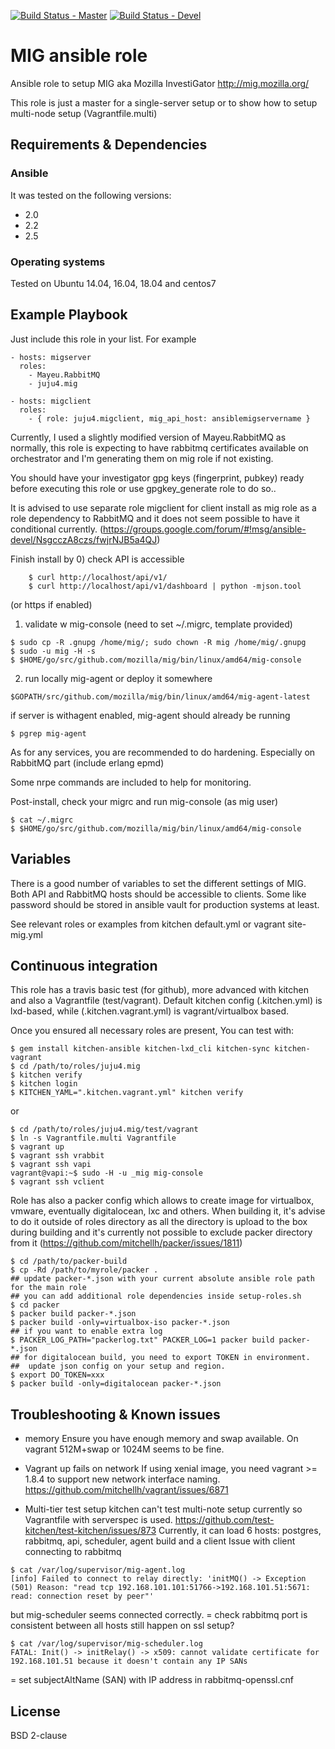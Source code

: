 [![Build Status - Master](https://travis-ci.org/juju4/ansible-mig.svg?branch=master)](https://travis-ci.org/juju4/ansible-mig)
[![Build Status - Devel](https://travis-ci.org/juju4/ansible-mig.svg?branch=devel)](https://travis-ci.org/juju4/ansible-mig/branches)

# MIG ansible role

Ansible role to setup MIG aka Mozilla InvestiGator
http://mig.mozilla.org/

This role is just a master for a single-server setup or to show how to setup multi-node setup (Vagrantfile.multi)

## Requirements & Dependencies

### Ansible
It was tested on the following versions:
 * 2.0
 * 2.2
 * 2.5

### Operating systems

Tested on Ubuntu 14.04, 16.04, 18.04 and centos7

## Example Playbook

Just include this role in your list.
For example

```
- hosts: migserver
  roles:
    - Mayeu.RabbitMQ
    - juju4.mig

- hosts: migclient
  roles:
    - { role: juju4.migclient, mig_api_host: ansiblemigservername }

```

Currently, I used a slightly modified version of Mayeu.RabbitMQ as normally, this role is expecting to have rabbitmq certificates available on orchestrator and I'm generating them on mig role if not existing.

You should have your investigator gpg keys (fingerprint, pubkey) ready before executing this role or use gpgkey_generate role to do so..

It is advised to use separate role migclient for client install as mig role as a role dependency to RabbitMQ and it does not seem possible to have it conditional currently. (https://groups.google.com/forum/#!msg/ansible-devel/NsgcczA8czs/fwjrNJB5a4QJ)

Finish install by
0) check API is accessible
```
    $ curl http://localhost/api/v1/
    $ curl http://localhost/api/v1/dashboard | python -mjson.tool
```
(or https if enabled)
1) validate w mig-console (need to set ~/.migrc, template provided)
```
$ sudo cp -R .gnupg /home/mig/; sudo chown -R mig /home/mig/.gnupg
$ sudo -u mig -H -s
$ $HOME/go/src/github.com/mozilla/mig/bin/linux/amd64/mig-console
```
2) run locally mig-agent or deploy it somewhere
```
$GOPATH/src/github.com/mozilla/mig/bin/linux/amd64/mig-agent-latest
```
if server is withagent enabled, mig-agent should already be running
```
$ pgrep mig-agent
```
As for any services, you are recommended to do hardening.
Especially on RabbitMQ part (include erlang epmd)

Some nrpe commands are included to help for monitoring.

Post-install, check your migrc and run mig-console (as mig user)
```
$ cat ~/.migrc
$ $HOME/go/src/github.com/mozilla/mig/bin/linux/amd64/mig-console
```

## Variables

There is a good number of variables to set the different settings of MIG. Both API and RabbitMQ hosts should be accessible to clients.
Some like password should be stored in ansible vault for production systems at least.

See relevant roles or examples from kitchen default.yml or vagrant site-mig.yml

## Continuous integration

This role has a travis basic test (for github), more advanced with kitchen and also a Vagrantfile (test/vagrant).
Default kitchen config (.kitchen.yml) is lxd-based, while (.kitchen.vagrant.yml) is vagrant/virtualbox based.

Once you ensured all necessary roles are present, You can test with:
```
$ gem install kitchen-ansible kitchen-lxd_cli kitchen-sync kitchen-vagrant
$ cd /path/to/roles/juju4.mig
$ kitchen verify
$ kitchen login
$ KITCHEN_YAML=".kitchen.vagrant.yml" kitchen verify
```
or
```
$ cd /path/to/roles/juju4.mig/test/vagrant
$ ln -s Vagrantfile.multi Vagrantfile
$ vagrant up
$ vagrant ssh vrabbit
$ vagrant ssh vapi
vagrant@vapi:~$ sudo -H -u _mig mig-console
$ vagrant ssh vclient
```

Role has also a packer config which allows to create image for virtualbox, vmware, eventually digitalocean, lxc and others.
When building it, it's advise to do it outside of roles directory as all the directory is upload to the box during building 
and it's currently not possible to exclude packer directory from it (https://github.com/mitchellh/packer/issues/1811)
```
$ cd /path/to/packer-build
$ cp -Rd /path/to/myrole/packer .
## update packer-*.json with your current absolute ansible role path for the main role
## you can add additional role dependencies inside setup-roles.sh
$ cd packer
$ packer build packer-*.json
$ packer build -only=virtualbox-iso packer-*.json
## if you want to enable extra log
$ PACKER_LOG_PATH="packerlog.txt" PACKER_LOG=1 packer build packer-*.json
## for digitalocean build, you need to export TOKEN in environment.
##  update json config on your setup and region.
$ export DO_TOKEN=xxx
$ packer build -only=digitalocean packer-*.json
```


## Troubleshooting & Known issues

* memory
Ensure you have enough memory and swap available. On vagrant 512M+swap or 1024M seems to be fine.

* Vagrant up fails on network
If using xenial image, you need vagrant >= 1.8.4 to support new network interface naming.
https://github.com/mitchellh/vagrant/issues/6871

* Multi-tier test setup
kitchen can't test multi-note setup currently so Vagrantfile with serverspec is used.
https://github.com/test-kitchen/test-kitchen/issues/873
Currently, it can load 6 hosts: postgres, rabbitmq, api, scheduler, agent build and a client
Issue with client connecting to rabbitmq
```
$ cat /var/log/supervisor/mig-agent.log
[info] Failed to connect to relay directly: 'initMQ() -> Exception (501) Reason: "read tcp 192.168.101.101:51766->192.168.101.51:5671: read: connection reset by peer"'
```
but mig-scheduler seems connected correctly.
= check rabbitmq port is consistent between all hosts
  still happen on ssl setup?

```
$ cat /var/log/supervisor/mig-scheduler.log
FATAL: Init() -> initRelay() -> x509: cannot validate certificate for 192.168.101.51 because it doesn't contain any IP SANs
```
= set subjectAltName (SAN) with IP address in rabbitmq-openssl.cnf


## License

BSD 2-clause



